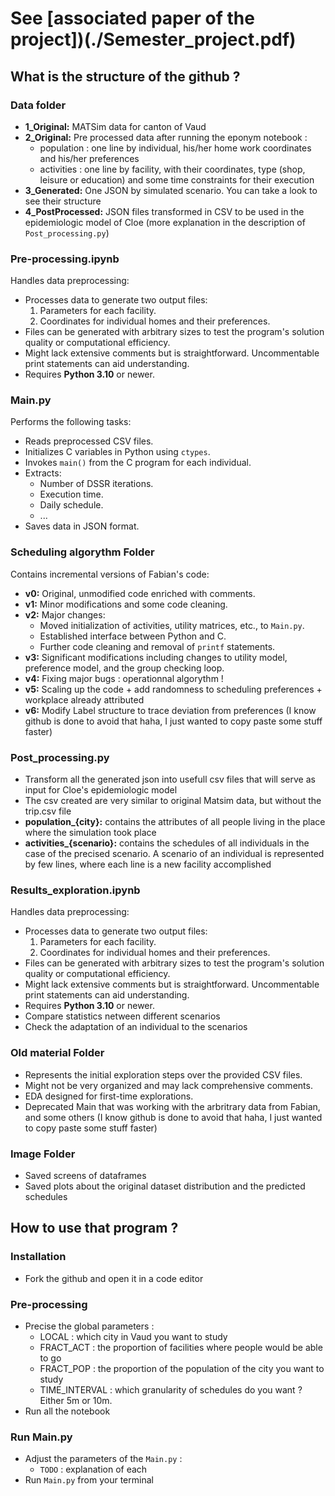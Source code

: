 # See [associated paper of the project])(./Semester_project.pdf)

## What is the structure of the github ? 

### Data folder
- **1_Original:** MATSim data for canton of Vaud
- **2_Original:** Pre processed data after running the eponym notebook : 
    - population : one line by individual, his/her home work coordinates and his/her preferences
    - activities : one line by facility, with their coordinates, type (shop, leisure or education) and some time constraints for their execution
- **3_Generated:** One JSON by simulated scenario. You can take a look to see their structure
- **4_PostProcessed:** JSON files transformed in CSV to be used in the epidemiologic model of Cloe (more explanation in the description of `Post_processing.py`)

### Pre-processing.ipynb
Handles data preprocessing:
- Processes data to generate two output files:
  1. Parameters for each facility.
  2. Coordinates for individual homes and their preferences.
- Files can be generated with arbitrary sizes to test the program's solution quality or computational efficiency.
- Might lack extensive comments but is straightforward. Uncommentable print statements can aid understanding.
- Requires **Python 3.10** or newer.

### Main.py
Performs the following tasks:
- Reads preprocessed CSV files.
- Initializes C variables in Python using `ctypes`.
- Invokes `main()` from the C program for each individual.
- Extracts:
  - Number of DSSR iterations.
  - Execution time.
  - Daily schedule.
  - ...
- Saves data in JSON format.

### Scheduling algorythm Folder
Contains incremental versions of Fabian's code:
- **v0:** Original, unmodified code enriched with comments.
- **v1:** Minor modifications and some code cleaning.
- **v2:** Major changes:
  - Moved initialization of activities, utility matrices, etc., to `Main.py`.
  - Established interface between Python and C.
  - Further code cleaning and removal of `printf` statements.
- **v3:** Significant modifications including changes to utility model, preference model, and the group checking loop.
- **v4:** Fixing major bugs : operationnal algorythm !
- **v5:** Scaling up the code + add randomness to scheduling preferences + workplace already attributed
- **v6:** Modify Label structure to trace deviation from preferences (I know github is done to avoid that haha, I just wanted to copy paste some stuff faster)

### Post_processing.py
- Transform all the generated json into usefull csv files that will serve as input for Cloe's epidemiologic model 
- The csv created are very similar to original Matsim data, but without the trip.csv file
- **population_{city}:** contains the attributes of all people living in the place where the simulation took place
- **activities_{scenario}:** contains the schedules of all individuals in the case of the precised scenario. A scenario of an individual is represented by few lines, where each line is a new facility accomplished

### Results_exploration.ipynb
Handles data preprocessing:
- Processes data to generate two output files:
  1. Parameters for each facility.
  2. Coordinates for individual homes and their preferences.
- Files can be generated with arbitrary sizes to test the program's solution quality or computational efficiency.
- Might lack extensive comments but is straightforward. Uncommentable print statements can aid understanding.
- Requires **Python 3.10** or newer.
- Compare statistics netween different scenarios
- Check the adaptation of an individual to the scenarios

### Old material Folder
- Represents the initial exploration steps over the provided CSV files.
- Might not be very organized and may lack comprehensive comments.
- EDA designed for first-time explorations.
- Deprecated Main that was working with the arbritrary data from Fabian, and some others (I know github is done to avoid that haha, I just wanted to copy paste some stuff faster)

### Image Folder
- Saved screens of dataframes 
- Saved plots about the original dataset distribution and the predicted schedules

## How to use that program ?

### Installation
- Fork the github and open it in a code editor

### Pre-processing
- Precise the global parameters : 
  - LOCAL : which city in Vaud you want to study
  - FRACT_ACT : the proportion of facilities where people would be able to go
  - FRACT_POP : the proportion of the population of the city you want to study
  - TIME_INTERVAL : which granularity of schedules do you want ? Either 5m or 10m. 
- Run all the notebook

### Run Main.py 
- Adjust the parameters of the `Main.py` : 
  - `TODO` : explanation of each
- Run `Main.py` from your terminal
